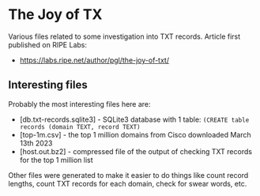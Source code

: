 # The Joy of TX

Various files related to some investigation into TXT records. Article first published on RIPE Labs:

 * https://labs.ripe.net/author/pgl/the-joy-of-txt/

## Interesting files

Probably the most interesting files here are:

 * [db.txt-records.sqlite3] - SQLite3 database with 1 table: `(CREATE table records (domain TEXT, record TEXT)`
 * [top-1m.csv] - the top 1 million domains from Cisco downloaded March 13th 2023
 * [host.out.bz2] - compressed file of the output of checking TXT records for the top 1 million list

Other files were generated to make it easier to do things like count record lengths, count TXT records for each domain, check for swear words, etc.
